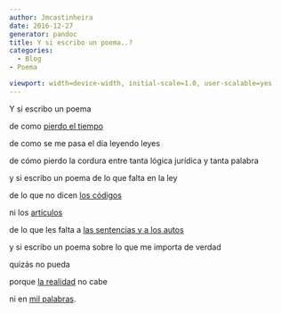 ```yaml
---
author: Jmcastinheira
date: 2016-12-27
generator: pandoc
title: Y si escribo un poema..?
categories:
  - Blog
- Poema

viewport: width=device-width, initial-scale=1.0, user-scalable=yes
---
```




Y si escribo un poema

de como [pierdo el
tiempo](http://es.youtube.com/watch?v=A8PgTRTYYD4&feature=related)

de como se me pasa el día leyendo leyes

de cómo pierdo la cordura entre tanta lógica jurídica y tanta palabra

y si escribo un poema de lo que falta en la ley

de lo que no dicen [los
códigos](http://images.google.es/images?um=1&hl=gl&client=firefox-a&rls=org.mozilla%3Aes-ES%3Aofficial&q=codigo+civil&btnG=Buscar+imaxes)

ni los [artículos](http://www.flickr.com/photos/rodolfoabud/1218551247/)

de lo que les falta a [las sentencias y a los
autos](http://www.poderjudicial.es/eversuite/GetRecords?Template=default)

y si escribo un poema sobre lo que me importa de verdad

quizás no pueda

porque [la realidad](http://es.youtube.com/watch?v=SY9lx9khDss) no cabe

ni en [mil palabras](http://entelequia.bligoo.com).
